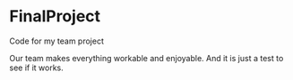 # FinalProject
Code for my team project

Our team makes everything workable and enjoyable.
And it is just a test to see if it works.
